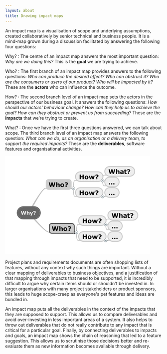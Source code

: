 ```yaml
---
layout: about
title: Drawing impact maps
---
```


An impact map is a visualisation of  scope and underlying assumptions, created collaboratively by senior technical and business people. It is a mind-map grown during a discussion facilitated by answering the following four questions:

Why?
: The centre of an impact map answers the most important question: _Why are we doing this?_ This is the __goal__ we are trying to achieve.

Who?
: The first branch of an impact map provides answers to the following questions: _Who can produce the desired effect? Who can obstruct it? Who are the consumers or users of our product? Who will be impacted by it?_ These are the __actors__ who can influence the outcome.

How?
: The second branch level of an impact map sets the actors in the perspective of our business goal. It answers the following questions: _How should our actors' behaviour change? How can they help us to achieve the goal? How can they obstruct or prevent us from succeeding?_ These are the __impacts__ that we're trying to create.

What?
: Once we have the first three questions answered, we can talk about scope. The third branch level of an impact map answers the following question: _What can we do, as an organisation or a delivery team, to support the required impacts?_ These are the __deliverables__, software features and organisational activities.
        
![](/assets/map.png)

Project plans and requirements documents are often shopping lists of features, without any context why such things are important. Without a clear mapping of deliverables to business objectives, and a justification of that mapping through impacts that need to be supported, it is incredibly difficult to argue why certain items should or shouldn't be invested in. In larger organisations with many project stakeholders or product sponsors, this leads to huge scope-creep as everyone's pet features and ideas are bundled in.
      
An impact map puts all the deliverables in the context of the impacts that they are supposed to support. This allows us to compare deliverables and avoid over-investing in less important areas of a system. It also helps to throw out deliverables that do not really contribute to any impact that is critical for a particular goal. Finally, by connecting deliverables to impacts and goals, an impact map shows the chain of reasoning that led to a feature suggestion. This allows us to scrutinise those decisions better and re-evaluate them as new information becomes available through delivery.
